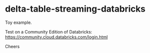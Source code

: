 # delta-table-streaming-databricks

Toy example.

Test on a Community Edition of Databricks:
https://community.cloud.databricks.com/login.html

Cheers
